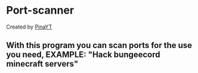 # Port-scanner
Created by [PinaYT](http://pinayt.ml)
## With this program you can scan ports for the use you need, EXAMPLE: "Hack bungeecord minecraft servers"

